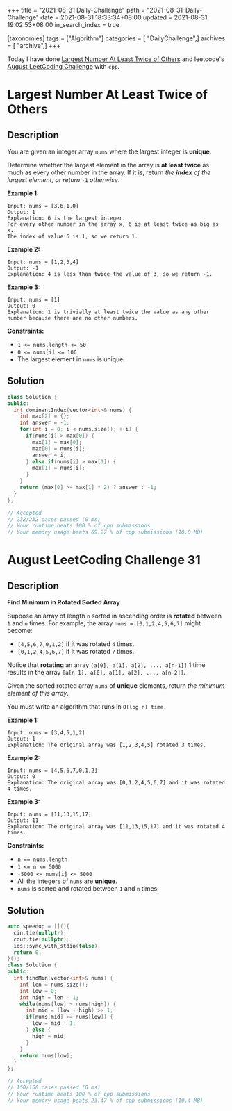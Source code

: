 +++
title = "2021-08-31 Daily-Challenge"
path = "2021-08-31-Daily-Challenge"
date = 2021-08-31 18:33:34+08:00
updated = 2021-08-31 19:02:53+08:00
in_search_index = true

[taxonomies]
tags = ["Algorithm"]
categories = [ "DailyChallenge",]
archives = [ "archive",]
+++

Today I have done [Largest Number At Least Twice of Others](https://leetcode.com/problems/largest-number-at-least-twice-of-others/description/) and leetcode's [August LeetCoding Challenge](https://leetcode.com/explore/challenge/card/august-leetcoding-challenge-2021/617/week-5-august-29th-august-31st/3957/) with `cpp`.

<!-- more -->

# Largest Number At Least Twice of Others

## Description

You are given an integer array `nums` where the largest integer is **unique**.

Determine whether the largest element in the array is **at least twice** as much as every other number in the array. If it is, return *the **index** of the largest element, or return* `-1` *otherwise*.

 

**Example 1:**

```
Input: nums = [3,6,1,0]
Output: 1
Explanation: 6 is the largest integer.
For every other number in the array x, 6 is at least twice as big as x.
The index of value 6 is 1, so we return 1.
```

**Example 2:**

```
Input: nums = [1,2,3,4]
Output: -1
Explanation: 4 is less than twice the value of 3, so we return -1.
```

**Example 3:**

```
Input: nums = [1]
Output: 0
Explanation: 1 is trivially at least twice the value as any other number because there are no other numbers.
```

 

**Constraints:**

- `1 <= nums.length <= 50`
- `0 <= nums[i] <= 100`
- The largest element in `nums` is unique.

## Solution

``` cpp
class Solution {
public:
  int dominantIndex(vector<int>& nums) {
    int max[2] = {};
    int answer = -1;
    for(int i = 0; i < nums.size(); ++i) {
      if(nums[i] > max[0]) {
        max[1] = max[0];
        max[0] = nums[i];
        answer = i;
      } else if(nums[i] > max[1]) {
        max[1] = nums[i];
      }
    }
    return (max[0] >= max[1] * 2) ? answer : -1;
  }
};

// Accepted
// 232/232 cases passed (0 ms)
// Your runtime beats 100 % of cpp submissions
// Your memory usage beats 69.27 % of cpp submissions (10.8 MB)
```

# August LeetCoding Challenge 31

## Description

**Find Minimum in Rotated Sorted Array**

Suppose an array of length `n` sorted in ascending order is **rotated** between `1` and `n` times. For example, the array `nums = [0,1,2,4,5,6,7]` might become:

- `[4,5,6,7,0,1,2]` if it was rotated `4` times.
- `[0,1,2,4,5,6,7]` if it was rotated `7` times.

Notice that **rotating** an array `[a[0], a[1], a[2], ..., a[n-1]]` 1 time results in the array `[a[n-1], a[0], a[1], a[2], ..., a[n-2]]`.

Given the sorted rotated array `nums` of **unique** elements, return *the minimum element of this array*.

You must write an algorithm that runs in `O(log n) time.`

 

**Example 1:**

```
Input: nums = [3,4,5,1,2]
Output: 1
Explanation: The original array was [1,2,3,4,5] rotated 3 times.
```

**Example 2:**

```
Input: nums = [4,5,6,7,0,1,2]
Output: 0
Explanation: The original array was [0,1,2,4,5,6,7] and it was rotated 4 times.
```

**Example 3:**

```
Input: nums = [11,13,15,17]
Output: 11
Explanation: The original array was [11,13,15,17] and it was rotated 4 times. 
```

 

**Constraints:**

- `n == nums.length`
- `1 <= n <= 5000`
- `-5000 <= nums[i] <= 5000`
- All the integers of `nums` are **unique**.
- `nums` is sorted and rotated between `1` and `n` times.


## Solution

``` cpp
auto speedup = [](){
  cin.tie(nullptr);
  cout.tie(nullptr);
  ios::sync_with_stdio(false);
  return 0;
}();
class Solution {
public:
  int findMin(vector<int>& nums) {
    int len = nums.size();
    int low = 0;
    int high = len - 1;
    while(nums[low] > nums[high]) {
      int mid = (low + high) >> 1;
      if(nums[mid] >= nums[low]) {
        low = mid + 1;
      } else {
        high = mid;
      }
    }
    return nums[low];
  }
};

// Accepted
// 150/150 cases passed (0 ms)
// Your runtime beats 100 % of cpp submissions
// Your memory usage beats 23.47 % of cpp submissions (10.4 MB)
```
